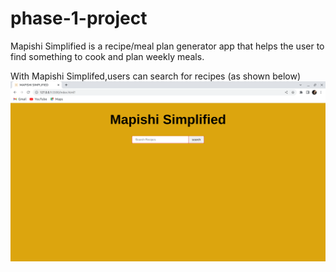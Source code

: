 # phase-1-project
Mapishi Simplified is a recipe/meal plan generator app that helps the user to find something to cook and plan weekly meals.

With Mapishi Simplifed,users can search for recipes (as shown below)
![A screenshot of mapishi site](assets/Screenshot%20from%202023-04-06%2011-45-12.png)